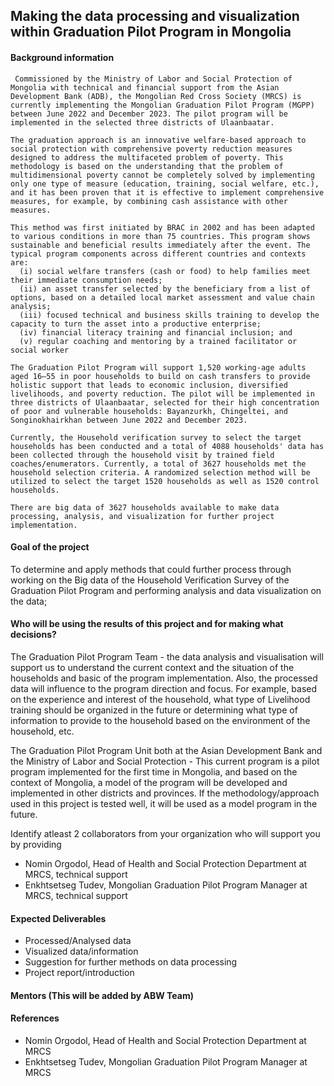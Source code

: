 ## Making the data processing and visualization within Graduation Pilot Program in Mongolia

#### Background information

     Commissioned by the Ministry of Labor and Social Protection of Mongolia with technical and financial support from the Asian Development Bank (ADB), the Mongolian Red Cross Society (MRCS) is currently implementing the Mongolian Graduation Pilot Program (MGPP) between June 2022 and December 2023. The pilot program will be implemented in the selected three districts of Ulaanbaatar.
    
    The graduation approach is an innovative welfare-based approach to social protection with comprehensive poverty reduction measures designed to address the multifaceted problem of poverty. This methodology is based on the understanding that the problem of multidimensional poverty cannot be completely solved by implementing only one type of measure (education, training, social welfare, etc.), and it has been proven that it is effective to implement comprehensive measures, for example, by combining cash assistance with other measures.

    This method was first initiated by BRAC in 2002 and has been adapted to various conditions in more than 75 countries. This program shows sustainable and beneficial results immediately after the event. The typical program components across different countries and contexts are:
      (i) social welfare transfers (cash or food) to help families meet their immediate consumption needs;
      (ii) an asset transfer selected by the beneficiary from a list of options, based on a detailed local market assessment and value chain analysis;
      (iii) focused technical and business skills training to develop the capacity to turn the asset into a productive enterprise;
      (iv) financial literacy training and financial inclusion; and
      (v) regular coaching and mentoring by a trained facilitator or social worker
      
    The Graduation Pilot Program will support 1,520 working-age adults aged 16–55 in poor households to build on cash transfers to provide holistic support that leads to economic inclusion, diversified livelihoods, and poverty reduction. The pilot will be implemented in three districts of Ulaanbaatar, selected for their high concentration of poor and vulnerable households: Bayanzurkh, Chingeltei, and Songinokhairkhan between June 2022 and December 2023.
    
    Currently, the Household verification survey to select the target households has been conducted and a total of 4088 households' data has been collected through the household visit by trained field coaches/enumerators. Currently, a total of 3627 households met the household selection criteria. A randomized selection method will be utilized to select the target 1520 households as well as 1520 control households. 
    
    There are big data of 3627 households available to make data processing, analysis, and visualization for further project implementation. 


#### Goal of the project

To determine and apply methods that could further process through working on the Big data of the Household Verification Survey of the Graduation Pilot Program and performing analysis and data visualization on the data;

#### Who will be using the results of this project and for making what decisions?

The Graduation Pilot Program Team - the data analysis and visualisation will support us to understand the current context and the situation of the households and basic of the program implementation. Also, the processed data will influence to the program direction and focus. For example, based on the experience and interest of the household, what type of Livelihood training should be organized in the future or determining what type of information to provide to the household based on the environment of the household, etc.

The Graduation Pilot Program Unit both at the Asian Development Bank and the Ministry of Labor and Social Protection - This current program is a pilot program implemented for the first time in Mongolia, and based on the context of Mongolia, a model of the program will be developed and implemented in other districts and provinces. If the methodology/approach used in this project is tested well, it will be used as a model program in the future.

Identify atleast 2 collaborators from your organization who will support you by providing

- Nomin Orgodol, Head of Health and Social Protection Department at MRCS, technical support
- Enkhtsetseg Tudev, Mongolian Graduation Pilot Program Manager at MRCS, technical support

#### Expected Deliverables

- Processed/Analysed data
- Visualized data/information
- Suggestion for further methods on data processing 
- Project report/introduction

#### Mentors (This will be added by ABW Team)

#### References

- Nomin Orgodol, Head of Health and Social Protection Department at MRCS 
- Enkhtsetseg Tudev, Mongolian Graduation Pilot Program Manager at MRCS
